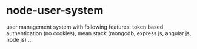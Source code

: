 # node-user-system
user management system with following features: token based authentication (no cookies), mean stack (mongodb, express js, angular js, node js) ... 
